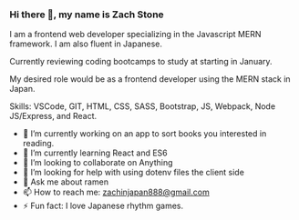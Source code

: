### Hi there 👋, my name is Zach Stone

I am a frontend web developer specializing in the Javascript MERN framework. I am also fluent in Japanese.

Currently reviewing coding bootcamps to study at starting in January.

My desired role would be as a frontend developer using the MERN stack in Japan.

Skills: VSCode, GIT, HTML, CSS, SASS, Bootstrap, JS, Webpack, Node JS/Express, and React. 

- 🔭 I’m currently working on an app to sort books you interested in reading. 
- 🌱 I’m currently learning React and ES6 
- 👯 I’m looking to collaborate on Anything 
- 🤔 I’m looking for help with using dotenv files the client side 
- 💬 Ask me about ramen 
- 📫 How to reach me: zachinjapan888@gmail.com 
- ⚡ Fun fact: I love Japanese rhythm games. 
